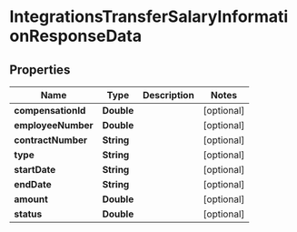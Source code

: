 

# IntegrationsTransferSalaryInformationResponseData


## Properties

| Name | Type | Description | Notes |
|------------ | ------------- | ------------- | -------------|
|**compensationId** | **Double** |  |  [optional] |
|**employeeNumber** | **Double** |  |  [optional] |
|**contractNumber** | **String** |  |  [optional] |
|**type** | **String** |  |  [optional] |
|**startDate** | **String** |  |  [optional] |
|**endDate** | **String** |  |  [optional] |
|**amount** | **Double** |  |  [optional] |
|**status** | **Double** |  |  [optional] |



